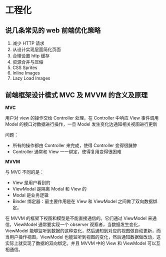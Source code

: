 # 工程化

## 说几条常见的 web 前端优化策略

1. 减少 HTTP 请求
2. 从设计实现层面简化页面
3. 合理设置 http 缓存
4. 资源合并与压缩
5. CSS Sprites
6. Inline Images
7. Lazy Load Images

## 前端框架设计模式 MVC 及 MVVM 的含义及原理

**MVC**

用户对 view 的操作交给 Controller 处理，在 Controller 中响应 View 事件调用 Model 的接口对数据进行操作，一旦 Model 发生变化边通知相关视图进行更新

问题：

- 所有的操作都由 Controller 来完成，使得 Controller 变得很臃肿
- Controller 通常和 View 一一绑定，使得复用变得很困难

**MVVM**

与 MVC 不同的是：

- View 是用户看到的
- ViewModal 是隔离 Modal 和 View 的
- Modal 是业务逻辑
- Binder 绑定器：最主要作用是在 View 和 ViewModel 之间做了双向数据绑定。

在 MVVM 的框架下视图和模型是不能直接通信的。它们通过 ViewModel 来通信，ViewModel 通常要实现一个 observer 观察者，当数据发生变化，ViewModel 能够监听到数据的这种变化，然后通知到对应的视图做自动更新，而当用户操作视图，ViewModel 也能监听到视图的变化，然后通知数据做改动，这实际上就实现了数据的双向绑定。并且 MVVM 中的 View 和 ViewModel 可以互相通信。
